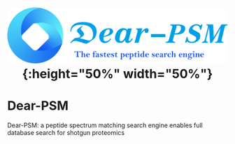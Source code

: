 # <p align="center">![image](./png/icon.png){:height="50%" width="50%"}</p> 
# Dear-PSM
Dear-PSM: a peptide spectrum matching search engine enables full database search for shotgun proteomics
